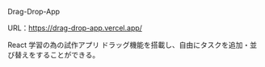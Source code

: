 Drag-Drop-App<br>

URL：https://drag-drop-app.vercel.app/<br>

React 学習の為の試作アプリ
ドラッグ機能を搭載し、自由にタスクを追加・並び替えをすることができる。
